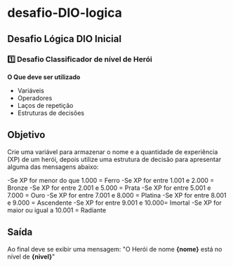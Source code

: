 # desafio-DIO-logica
## Desafio Lógica DIO Inicial
### 1️⃣ Desafio Classificador de nível de Herói

**O Que deve ser utilizado**

- Variáveis
- Operadores
- Laços de repetição
- Estruturas de decisões

## Objetivo

Crie uma variável para armazenar o nome e a quantidade de experiência (XP) de um herói, depois utilize uma estrutura de decisão para apresentar alguma das mensagens abaixo:

-Se XP for menor do que 1.000 = Ferro
-Se XP for entre 1.001 e 2.000 = Bronze
-Se XP for entre 2.001 e 5.000 = Prata
-Se XP for entre 5.001 e 7.000 = Ouro
-Se XP for entre 7.001 e 8.000 = Platina
-Se XP for entre 8.001 e 9.000 = Ascendente
-Se XP for entre 9.001 e 10.000= Imortal
-Se XP for maior ou igual a 10.001 = Radiante

## Saída

Ao final deve se exibir uma mensagem:
"O Herói de nome **{nome}** está no nível de **{nivel}**"
